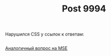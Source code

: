 ﻿---
title: "Post 9994"
se.owner.user_id: 337540
se.owner.display_name: "Victor says Reinstate Monica"
se.owner.link: "https://ru.meta.stackoverflow.com/users/337540/victor-says-reinstate-monica"
se.link: "https://ru.meta.stackoverflow.com/q/9994"
se.post_id: 9994
se.post_type: question
se.score: 3
---
<p>Нарушился CSS у ссылок к ответам:</p>

<blockquote>
  <p><a href="https://i.stack.imgur.com/qsTWc.png" rel="nofollow noreferrer"><img src="https://i.stack.imgur.com/qsTWc.png" alt=""></a></p>
</blockquote>

<p><a href="https://meta.stackexchange.com/questions/341868/underline-overflow-in-links-under-answers">Аналогичный вопрос на MSE</a></p>
